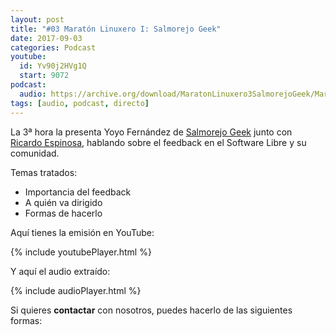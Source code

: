 ```yaml
---
layout: post
title: "#03 Maratón Linuxero I: Salmorejo Geek"
date: 2017-09-03
categories: Podcast
youtube:
  id: Yv90j2HVg1Q
  start: 9072
podcast:
  audio: https://archive.org/download/MaratonLinuxero3SalmorejoGeek/Marat%C3%B3n%20Linuxero%203%20Salmorejo%20Geek
tags: [audio, podcast, directo]
---
```

La 3ª hora la presenta Yoyo Fernández de [Salmorejo Geek](https://salmorejogeek.com/) junto con [Ricardo Espinosa](http://mx.ivoox.com/es/a-golpes-click_fg_f1442379_filtro_1.xml), hablando sobre el feedback en el Software Libre y su comunidad.

Temas tratados:
* Importancia del feedback
* A quién va dirigido
* Formas de hacerlo

Aquí tienes la emisión en YouTube:

{% include youtubePlayer.html %}

Y aquí el audio extraído:

{% include audioPlayer.html %}

Si quieres **contactar** con nosotros, puedes hacerlo de las siguientes formas:
